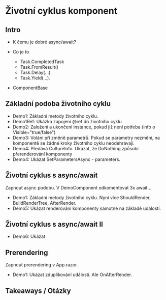 ﻿# Životní cyklus komponent

## Intro
* K čemu je dobré async/await?
* Co je to
    * Task.CompletedTask
    * Task.FromResult()
    * Task.Delay(...).
    * Task.Yield(...).

* ComponentBase

## Základní podoba životního cyklu
* Demo1: Základní metody životního cyklu.
* Demo1Ref: Ukázka zapojení @ref do životního cyklu
* Demo2: Založení a ukončení instance, pokud již není potřeba (info o Visible="true/false") 
* Demo3: Volání při změně parametrů. Pokud se parametry nezmění, na komponentě se žádné kroky životního cyklu neodehrávají.
* Demo4: Předává CultureInfo. Ukázat, že DoNothing způsobí přerenderování komponenty
* Demo4: Ukázat SetParametersAsync - parameters.

## Životní cyklus s async/await

Zapnout async podobu.
V DemoComponent odkomentovat 3x await...

* Demo1: Základní metody životního cyklu. Nyní více ShouldRender, BuildRenderTree, AfterRender.
* Demo5: Ukázat renderování komponenty samotné na základě událostí.

## Životní cyklus s async/await II

* Demo6: Ukázat 

## Prerendering

Zapnout prerendering v App.razor.

* Demo1: Ukázat zduplikování událostí. Ale OnAfterRender.

## Takeaways / Otázky
